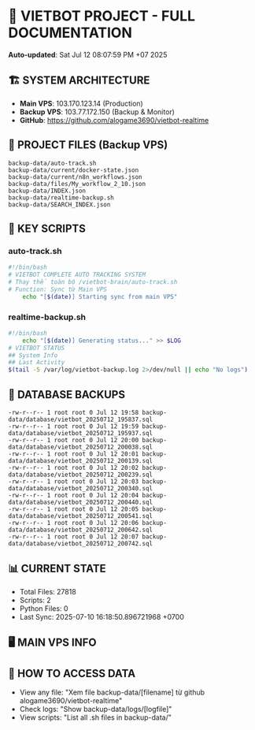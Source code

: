 # 🤖 VIETBOT PROJECT - FULL DOCUMENTATION
**Auto-updated**: Sat Jul 12 08:07:59 PM +07 2025

## 🏗️ SYSTEM ARCHITECTURE
- **Main VPS**: 103.170.123.14 (Production)
- **Backup VPS**: 103.77.172.150 (Backup & Monitor)
- **GitHub**: https://github.com/alogame3690/vietbot-realtime

## 📁 PROJECT FILES (Backup VPS)
```
backup-data/auto-track.sh
backup-data/current/docker-state.json
backup-data/current/n8n_workflows.json
backup-data/files/My_workflow_2_10.json
backup-data/INDEX.json
backup-data/realtime-backup.sh
backup-data/SEARCH_INDEX.json
```

## 🔧 KEY SCRIPTS
### auto-track.sh
```bash
#!/bin/bash
# VIETBOT COMPLETE AUTO TRACKING SYSTEM
# Thay thế toàn bộ /vietbot-brain/auto-track.sh
# Function: Sync từ Main VPS
    echo "[$(date)] Starting sync from main VPS"
```
### realtime-backup.sh
```bash
#!/bin/bash
    echo "[$(date)] Generating status..." >> $LOG
# VIETBOT STATUS
## System Info
## Last Activity
$(tail -5 /var/log/vietbot-backup.log 2>/dev/null || echo "No logs")
```

## 💾 DATABASE BACKUPS
```
-rw-r--r-- 1 root root 0 Jul 12 19:58 backup-data/database/vietbot_20250712_195837.sql
-rw-r--r-- 1 root root 0 Jul 12 19:59 backup-data/database/vietbot_20250712_195937.sql
-rw-r--r-- 1 root root 0 Jul 12 20:00 backup-data/database/vietbot_20250712_200038.sql
-rw-r--r-- 1 root root 0 Jul 12 20:01 backup-data/database/vietbot_20250712_200139.sql
-rw-r--r-- 1 root root 0 Jul 12 20:02 backup-data/database/vietbot_20250712_200239.sql
-rw-r--r-- 1 root root 0 Jul 12 20:03 backup-data/database/vietbot_20250712_200340.sql
-rw-r--r-- 1 root root 0 Jul 12 20:04 backup-data/database/vietbot_20250712_200440.sql
-rw-r--r-- 1 root root 0 Jul 12 20:05 backup-data/database/vietbot_20250712_200541.sql
-rw-r--r-- 1 root root 0 Jul 12 20:06 backup-data/database/vietbot_20250712_200642.sql
-rw-r--r-- 1 root root 0 Jul 12 20:07 backup-data/database/vietbot_20250712_200742.sql
```

## 📊 CURRENT STATE
- Total Files: 27818
- Scripts: 2
- Python Files: 0
- Last Sync: 2025-07-10 16:18:50.896721968 +0700

## 🖥️ MAIN VPS INFO


## 🚨 HOW TO ACCESS DATA
- View any file: "Xem file backup-data/[filename] từ github alogame3690/vietbot-realtime"
- Check logs: "Show backup-data/logs/[logfile]"
- View scripts: "List all .sh files in backup-data/"
